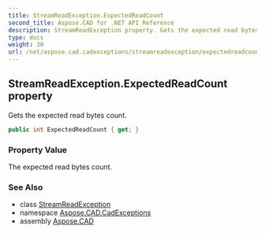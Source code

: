```yaml
---
title: StreamReadException.ExpectedReadCount
second_title: Aspose.CAD for .NET API Reference
description: StreamReadException property. Gets the expected read bytes count
type: docs
weight: 30
url: /net/aspose.cad.cadexceptions/streamreadexception/expectedreadcount/
---
```

## StreamReadException.ExpectedReadCount property

Gets the expected read bytes count.

```csharp
public int ExpectedReadCount { get; }
```

### Property Value

The expected read bytes count.

### See Also

* class [StreamReadException](../)
* namespace [Aspose.CAD.CadExceptions](../../streamreadexception/)
* assembly [Aspose.CAD](../../../)


